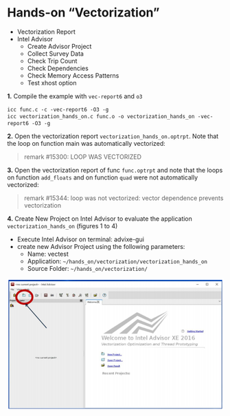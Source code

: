 # Hands-on “Vectorization” #

* Vectorization Report
* Intel Advisor
	* Create Advisor Project
	* Collect Survey Data
	* Check Trip Count
	* Check Dependencies
	* Check Memory Access Patterns
	* Test xhost option

**1.** Compile the example with `vec-report6` and `o3`

```
icc func.c -c -vec-report6 -O3 -g
icc vectorization_hands_on.c func.o -o vectorization_hands_on -vec-report6 -O3 -g
```

**2.** Open the vectorization report `vectorization_hands_on.optrpt`. Note that the loop on function main was automatically vectorized:

> remark #15300: LOOP WAS VECTORIZED

**3.** Open the vectorization report of func `func.optrpt` and note that the loops on function `add_floats` and on function `quad` were not automatically vectorized:

> remark #15344: loop was not vectorized: vector dependence prevents vectorization

**4.** Create New Project on Intel Advisor to evaluate the application `vectorization_hands_on` (figures 1 to 4)

* Execute Intel Advisor on terminal: advixe-gui
* create new Advisor Project using the following parameters:
	* Name: vectest
	* Application: `~/hands_on/vectorization/vectorization_hands_on`
	* Source Folder: `~/hands_on/vectorization/`

![slot2_fig1](tutorial/img/slot2_fig1.png)

